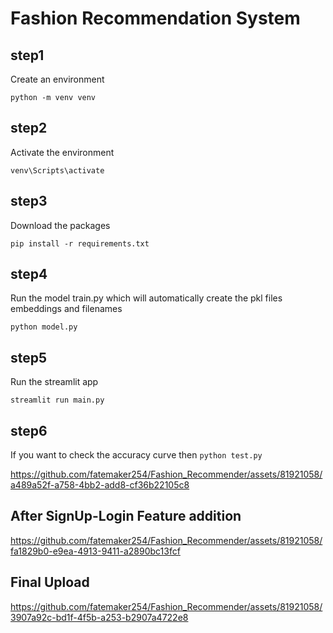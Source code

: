 # Fashion Recommendation System

## step1
Create an environment

```python -m venv venv```

## step2
Activate the environment

``` venv\Scripts\activate ```

## step3
Download the packages

```pip install -r requirements.txt ```

## step4
Run the model train.py which will automatically create the pkl files embeddings and filenames

`python model.py`

## step5
Run the streamlit app

``` streamlit run main.py ```

## step6
If you want to check the accuracy curve then
``` python test.py ```


https://github.com/fatemaker254/Fashion_Recommender/assets/81921058/a489a52f-a758-4bb2-add8-cf36b22105c8

## After SignUp-Login Feature addition

https://github.com/fatemaker254/Fashion_Recommender/assets/81921058/fa1829b0-e9ea-4913-9411-a2890bc13fcf

## Final Upload


https://github.com/fatemaker254/Fashion_Recommender/assets/81921058/3907a92c-bd1f-4f5b-a253-b2907a4722e8



